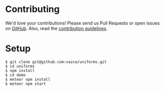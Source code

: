 # Contributing

We'd love your contributions! Please send us Pull Requests or open issues on [GitHub](https://github.com/vazco/uniforms). Also, read the [contribution guidelines](https://github.com/vazco/uniforms/blob/master/.github/CONTRIBUTING.md).

# Setup

```shell
$ git clone git@github.com:vazco/uniforms.git
$ cd uniforms
$ npm install
$ cd demo
$ meteor npm install
$ meteor npm start
```
